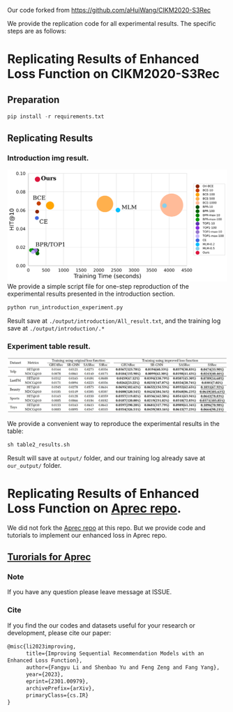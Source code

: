 Our code forked from https://github.com/aHuiWang/CIKM2020-S3Rec

We provide the replication code for all experimental results. The specific steps are as follows:

# Replicating Results of Enhanced Loss Function on CIKM2020-S3Rec

## Preparation 
```python
pip install -r requirements.txt
```

## Replicating Results
### Introduction img result.
![introduction](introduction.svg)
We provide a simple script file for one-step reproduction of the experimental results presented in the introduction section.

```python
python run_introduction_experiment.py
```

Result save at `./output/introduction/All_result.txt`, and the training log save at  `./output/introduction/.*`

### Experiment table result.
![Table2](table2.jpg)

We provide a convenient way to reproduce the experimental results in the table:

```python
sh table2_results.sh
```

Result will save at `output/` folder, and our training log already save at `our_output/` folder.

# Replicating Results of Enhanced Loss Function on [Aprec repo](https://github.com/asash/bert4rec_repro).

We did not fork the [Aprec repo](https://github.com/asash/bert4rec_repro) at this repo. But we provide code and tutorials to implement our enhanced  loss in Aprec repo.

## [Turorials for Aprec](./Aprec_change/README.md)

### Note
If you have any question please leave message at ISSUE.

### Cite
If you find the our codes and datasets useful for your research or development, please cite our paper:

```
@misc{li2023improving,
      title={Improving Sequential Recommendation Models with an Enhanced Loss Function},
      author={Fangyu Li and Shenbao Yu and Feng Zeng and Fang Yang},
      year={2023},
      eprint={2301.00979},
      archivePrefix={arXiv},
      primaryClass={cs.IR}
}
```
